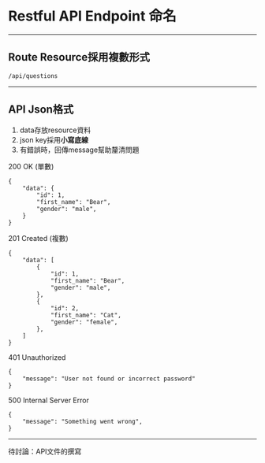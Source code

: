 # Restful API Endpoint 命名

--- 
## Route Resource採用複數形式 
```
/api/questions
```

---  
## API Json格式

1. data存放resource資料
2. json key採用**小寫底線**
3. 有錯誤時，回傳message幫助釐清問題

200 OK (單數)
```
{
    "data": {
        "id": 1,
        "first_name": "Bear",
        "gender": "male",
    }
}
```

201 Created (複數)
```
{
    "data": [
        {
            "id": 1,
            "first_name": "Bear",
            "gender": "male",
        },
        {
            "id": 2,
            "first_name": "Cat",
            "gender": "female",
        },
    ]
}
```

401 Unauthorized
```
{
    "message": "User not found or incorrect password"
}
```

500 Internal Server Error
```
{
    "message": "Something went wrong",
}
```

--- 

待討論：API文件的撰寫
